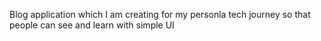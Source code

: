 Blog application which I am creating for my personla tech journey so that people can see and learn with simple UI
 
 
